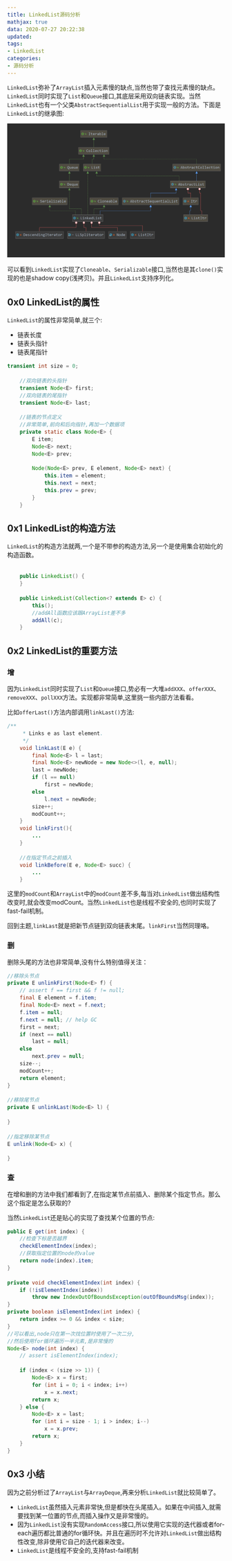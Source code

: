 ```yaml
---
title: LinkedList源码分析
mathjax: true
data: 2020-07-27 20:22:38
updated:
tags:
- LinkedList
categories:
- 源码分析
---
```


`LinkedList`弥补了`ArrayList`插入元素慢的缺点,当然也带了查找元素慢的缺点。`LinkedList`同时实现了`List`和`Queue`接口,其底层采用双向链表实现。当然`LinkedList`也有一个父类`AbstractSequentialList`用于实现一般的方法。下面是`LinkedList`的继承图:

![LinkedList-hierarchy](images/LinkedList-hierarchy.png)

可以看到`LinkedList`实现了`Cloneable`、`Serializable`接口,当然也是其`clone()`实现的也是shadow copy(浅拷贝)。并且`LinkedList`支持序列化。

## 0x0 LinkedList的属性

`LinkedList`的属性非常简单,就三个:

- 链表长度
- 链表头指针
- 链表尾指针

``` java
transient int size = 0;

    //双向链表的头指针
    transient Node<E> first;
    //双向链表的尾指针
    transient Node<E> last;

    //链表的节点定义
    //非常简单,前向和后向指针,再加一个数据项
    private static class Node<E> {
        E item;
        Node<E> next;
        Node<E> prev;

        Node(Node<E> prev, E element, Node<E> next) {
            this.item = element;
            this.next = next;
            this.prev = prev;
        }
    }

```

## 0x1 LinkedList的构造方法

`LinkedList`的构造方法就两,一个是不带参的构造方法,另一个是使用集合初始化的构造函数。

``` java

    public LinkedList() {
    }

    public LinkedList(Collection<? extends E> c) {
        this();
        //addAll函数应该跟ArrayList差不多
        addAll(c);
    }
```

## 0x2 LinkedList的重要方法

### 增

因为`LinkedList`同时实现了`List`和`Queue`接口,势必有一大堆`addXXX`、`offerXXX`、`removeXXX`、`pollXXX`方法。实现都非常简单,这里挑一些内部方法看看。

比如`offerLast()`方法内部调用`linkLast()`方法:

``` java
/**
     * Links e as last element.
     */
    void linkLast(E e) {
        final Node<E> l = last;
        final Node<E> newNode = new Node<>(l, e, null);
        last = newNode;
        if (l == null)
            first = newNode;
        else
            l.next = newNode;
        size++;
        modCount++;
    }
    void linkFirst(){
        ...
    }

    //在指定节点之前插入
    void linkBefore(E e, Node<E> succ) {
        ...
    }
```

这里的`modCount`和`ArrayList`中的`modCount`差不多,每当对`LinkedList`做出结构性改变时,就会改变modCount。当然`LinkedList`也是线程不安全的,也同时实现了fast-fail机制。

回到主题,`linkLast`就是把新节点链到双向链表末尾。`linkFirst`当然同理咯。

### 删

删除头尾的方法也非常简单,没有什么特别值得关注：

``` java
//移除头节点
private E unlinkFirst(Node<E> f) {
    // assert f == first && f != null;
    final E element = f.item;
    final Node<E> next = f.next;
    f.item = null;
    f.next = null; // help GC
    first = next;
    if (next == null)
        last = null;
    else
        next.prev = null;
    size--;
    modCount++;
    return element;
}

//移除尾节点
private E unlinkLast(Node<E> l) {

}

//指定移除某节点
E unlink(Node<E> x) {

}
```

### 查

在增和删的方法中我们都看到了,在指定某节点前插入、删除某个指定节点。那么这个指定是怎么获取的?

当然`LinkedList`还是贴心的实现了查找某个位置的节点:

``` java
public E get(int index) {
    //检查下标是否越界
    checkElementIndex(index);
    //获取指定位置的node的value
    return node(index).item;
}

private void checkElementIndex(int index) {
    if (!isElementIndex(index))
        throw new IndexOutOfBoundsException(outOfBoundsMsg(index));
}
private boolean isElementIndex(int index) {
    return index >= 0 && index < size;
}
//可以看出,node只在第一次找位置时使用了一次二分,
//然后使用for循环遍历一半元素,是非常慢的
Node<E> node(int index) {
    // assert isElementIndex(index);

    if (index < (size >> 1)) {
        Node<E> x = first;
        for (int i = 0; i < index; i++)
            x = x.next;
        return x;
    } else {
        Node<E> x = last;
        for (int i = size - 1; i > index; i--)
            x = x.prev;
        return x;
    }
}

```

## 0x3 小结

因为之前分析过了`ArrayList`与`ArrayDeque`,再来分析`LinkedList`就比较简单了。

- `LinkedList`虽然插入元素非常快,但是都快在头尾插入。如果在中间插入,就需要找到某一位置的节点,而插入操作又是非常慢的。
- 因为`LinkedList`没有实现`RandomAccess`接口,所以使用它实现的迭代器或者for-each遍历都比普通的for循环快。并且在遍历时不允许对`LinkedList`做出结构性改变,除非使用它自己的迭代器来改变。
- `LinkedList`是线程不安全的,支持fast-fail机制




